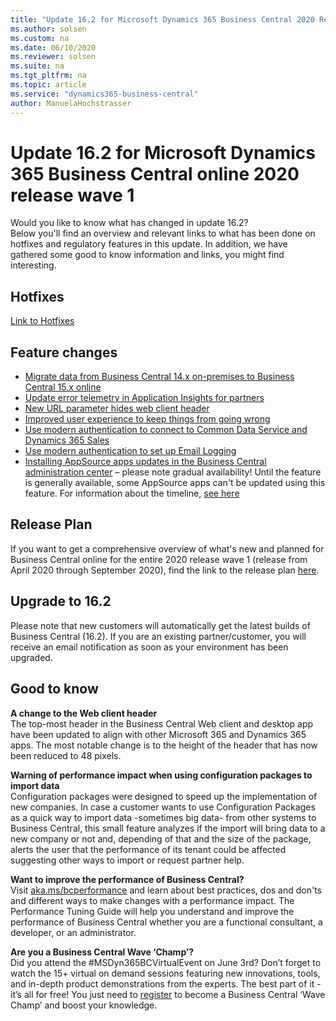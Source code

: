 ```yaml
---
title: "Update 16.2 for Microsoft Dynamics 365 Business Central 2020 Release Wave 1"
ms.author: solsen
ms.custom: na
ms.date: 06/10/2020
ms.reviewer: solsen
ms.suite: na
ms.tgt_pltfrm: na
ms.topic: article
ms.service: "dynamics365-business-central"
author: ManuelaHochstrasser
---
```


# Update 16.2 for Microsoft Dynamics 365 Business Central online 2020 release wave 1

Would you like to know what has changed in update 16.2?   
Below you'll find an overview and relevant links to what has been done on hotfixes and regulatory features in this update. In addition, we have gathered some good to know information and links, you might find interesting.  

## Hotfixes

[Link to Hotfixes](https://support.microsoft.com/help/4564072)

## Feature changes

- [Migrate data from Business Central 14.x on-premises to Business Central 15.x online](https://docs.microsoft.com/dynamics365-release-plan/2020wave1/dynamics365-business-central/migrate-data-business-central-14.x-on-premises-business-central-15.x-online)
- [Update error telemetry in Application Insights for partners](https://docs.microsoft.com/dynamics365-release-plan/2020wave1/dynamics365-business-central/update-error-telemetry-application-insights-partners) 
- [New URL parameter hides web client header](https://docs.microsoft.com/dynamics365-release-plan/2020wave1/dynamics365-business-central/new-url-parameter-hides-web-client-header)
- [Improved user experience to keep things from going wrong](https://docs.microsoft.com/dynamics365-release-plan/2020wave1/dynamics365-business-central/improved-user-experience-to-keep-things-from-going-wrong)
- [Use modern authentication to connect to Common Data Service and Dynamics 365 Sales](https://docs.microsoft.com/dynamics365/business-central/admin-common-data-service) 
- [Use modern authentication to set up Email Logging]()
- [Installing AppSource apps updates in the Business Central administration center](https://docs.microsoft.com/dynamics365/business-central/dev-itpro/administration/tenant-admin-center-manage-apps) – please note gradual availability! Until the feature is generally available, some AppSource apps can't be updated using this feature. For information about the timeline, [see here](https://docs.microsoft.com/dynamics365-release-plan/2020wave1/dynamics365-business-central/installing-appsource-apps-updates-business-central-administration-center)

## Release Plan

If you want to get a comprehensive overview of what's new and planned for Business Central online for the entire 2020 release wave 1 (release from April 2020 through September 2020), find the link to the release plan [here](https://docs.microsoft.com/dynamics365-release-plan/2020wave1/dynamics365-business-central/planned-features). 

## Upgrade to 16.2

Please note that new customers will automatically get the latest builds of Business Central (16.2). If you are an existing partner/customer, you will receive an email notification as soon as your environment has been upgraded. 

## Good to know

**A change to the Web client header**  
The top-most header in the Business Central Web client and desktop app have been updated to align with other Microsoft 365 and Dynamics 365 apps. The most notable change is to the height of the header that has now been reduced to 48 pixels.

**Warning of performance impact when using configuration packages to import data**  
Configuration packages were designed to speed up the implementation of new companies. In case a customer wants to use Configuration Packages as a quick way to import data -sometimes big data- from other systems to Business Central, this small feature analyzes if the import will bring data to a new company or not and, depending of that and the size of the package, alerts the user that the performance of its tenant could be affected suggesting other ways to import or request partner help.

**Want to improve the performance of Business Central?**  
Visit [aka.ms/bcperformance](https://aka.ms/bcperformance) 
and learn about best practices, dos and don'ts and different ways to make changes with a performance impact. The Performance Tuning Guide will help you understand and improve the performance of Business Central whether you are a functional consultant, a developer, or an administrator. 

**Are you a Business Central Wave ‘Champ’?**  
Did you attend the #MSDyn365BCVirtualEvent on June 3rd? Don’t forget to watch the 15+ virtual on demand sessions featuring new innovations, tools, and in-depth product demonstrations from the experts. The best part of it - it’s all for free! You just need to [register](https://aka.ms/virtual/businesscentral/2020RW1) to become a Business Central ‘Wave Champ’ and boost your knowledge.  
